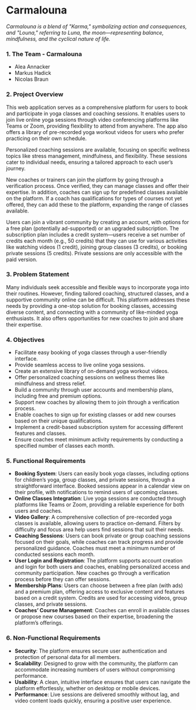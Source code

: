 # Carmalouna

*Carmalouna is a blend of "Karma," symbolizing action and consequences, and "Louna," referring to Luna, the moon—representing balance, mindfulness, and the cyclical nature of life.*

### 1. The Team - Carmalouna

- Alea Annacker
- Markus Hadick
- Nicolas Braun

### 2. Project Overview

This web application serves as a comprehensive platform for users to book and participate in yoga classes and coaching sessions. It enables users to join live online yoga sessions through video conferencing platforms like Teams or Zoom, providing flexibility to attend from anywhere. The app also offers a library of pre-recorded yoga workout videos for users who prefer practicing on their own schedule.

Personalized coaching sessions are available, focusing on specific wellness topics like stress management, mindfulness, and flexibility. These sessions cater to individual needs, ensuring a tailored approach to each user’s journey.

New coaches or trainers can join the platform by going through a verification process. Once verified, they can manage classes and offer their expertise. In addition, coaches can sign up for predefined classes available on the platform. If a coach has qualifications for types of courses not yet offered, they can add these to the platform, expanding the range of classes available.

Users can join a vibrant community by creating an account, with options for a free plan (potentially ad-supported) or an upgraded subscription. The subscription plan includes a credit system—users receive a set number of credits each month (e.g., 50 credits) that they can use for various activities like watching videos (1 credit), joining group classes (3 credits), or booking private sessions (5 credits). Private sessions are only accessible with the paid version.

### 3. Problem Statement

Many individuals seek accessible and flexible ways to incorporate yoga into their routines. However, finding tailored coaching, structured classes, and a supportive community online can be difficult. This platform addresses these needs by providing a one-stop solution for booking classes, accessing diverse content, and connecting with a community of like-minded yoga enthusiasts. It also offers opportunities for new coaches to join and share their expertise.

### 4. Objectives

- Facilitate easy booking of yoga classes through a user-friendly interface.
- Provide seamless access to live online yoga sessions.
- Create an extensive library of on-demand yoga workout videos.
- Offer personalized coaching sessions on wellness themes like mindfulness and stress relief.
- Build a community through user accounts and membership plans, including free and premium options.
- Support new coaches by allowing them to join through a verification process.
- Enable coaches to sign up for existing classes or add new courses based on their unique qualifications.
- Implement a credit-based subscription system for accessing different features and classes.
- Ensure coaches meet minimum activity requirements by conducting a specified number of classes each month.

### 5. Functional Requirements

- **Booking System**: Users can easily book yoga classes, including options for children’s yoga, group classes, and private sessions, through a straightforward interface. Booked sessions appear in a calendar view on their profile, with notifications to remind users of upcoming classes.
- **Online Classes Integration**: Live yoga sessions are conducted through platforms like Teams or Zoom, providing a reliable experience for both users and coaches.
- **Video Gallery**: A comprehensive collection of pre-recorded yoga classes is available, allowing users to practice on-demand. Filters by difficulty and focus area help users find sessions that suit their needs.
- **Coaching Sessions**: Users can book private or group coaching sessions focused on their goals, while coaches can track progress and provide personalized guidance. Coaches must meet a minimum number of conducted sessions each month.
- **User Login and Registration**: The platform supports account creation and login for both users and coaches, enabling personalized access and community participation. New coaches go through a verification process before they can offer sessions.
- **Membership Plans**: Users can choose between a free plan (with ads) and a premium plan, offering access to exclusive content and features based on a credit system. Credits are used for accessing videos, group classes, and private sessions.
- **Coaches’ Course Management**: Coaches can enroll in available classes or propose new courses based on their expertise, broadening the platform’s offerings.

### 6. Non-Functional Requirements

- **Security**: The platform ensures secure user authentication and protection of personal data for all members.
- **Scalability**: Designed to grow with the community, the platform can accommodate increasing numbers of users without compromising performance.
- **Usability**: A clean, intuitive interface ensures that users can navigate the platform effortlessly, whether on desktop or mobile devices.
- **Performance**: Live sessions are delivered smoothly without lag, and video content loads quickly, ensuring a positive user experience.